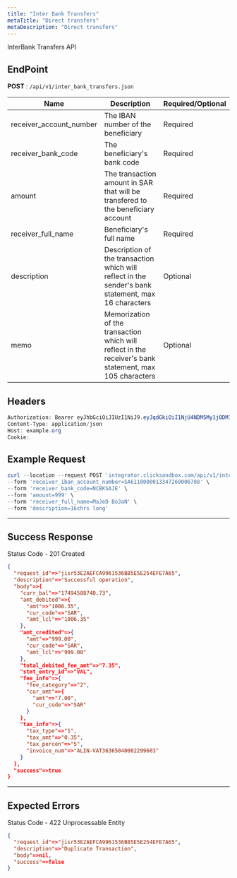 ```yaml
---
title: "Inter Bank Transfers"
metaTitle: "Direct transfers"
metaDescription: "Direct transfers"
---
```


InterBank Transfers API

## EndPoint
**POST** : `/api/v1/inter_bank_transfers.json`

Name                                   | Description                                 | Required/Optional
-------------------------------------- | ------------------------------------------- | ------------------------
receiver_account_number | The IBAN number of the beneficiary      | Required
receiver_bank_code                              | The beneficiary's bank code  | Required
amount                              | The transaction amount in SAR that will be transfered to the beneficiary account              | Required
receiver_full_name | Beneficiary's full name   | Required
description | Description of the transaction which will reflect in the sender's bank statement, max 16 characters | Optional
memo                              | Memorization of the transaction which will reflect in the receiver's bank statement, max 105 characters              | Optional

## Headers
```powershell
Authorization: Bearer eyJhbGciOiJIUzI1NiJ9.eyJqdGkiOiI1NjU4NDM5My1jODM1LTQ4N2MtOTI3MS1mMmVkOWZiZDJhYTAiLCJzdWIiOiI5Iiwic2NwIjoiYWNjb3VudCIsImF1ZCI6bnVsbCwiaWF0IjoxNTkwOTE5MDk4LCJleHAiOjE1OTA5MTkzOTh9.5ibcQqGhu-_Jdn7KObfPY_0H3wLh3GXTVfMAceJO98w
Content-Type: application/json
Host: example.org
Cookie:
```
## Example Request

```powershell
curl --location --request POST 'integrator.clicksandbox.com/api/v1/inter_bank_transfers.json' \
--form 'receiver_iban_account_number=SA6110000013347269006708' \
--form 'receiver_bank_code=NCBKSAJE' \
--form 'amount=999' \
--form 'receiver_full_name=MaJeD BoJaN' \
--form 'description=16chrs long'
```

--------------------------------------------------------------------------------

## Success Response

Status Code - 201 Created

```json
{
  "request_id"=>"jisr53E2AEFCA9961536B85E5E254EFE7A65",
  "description"=>"Successful operation",
  "body"=>{
    "curr_bal"=>"17494588740.73",
    "amt_debited"=>{
      "amt"=>"1006.35",
      "cur_code"=>"SAR",
      "amt_lcl"=>"1006.35"
    },
    "amt_credited"=>{
      "amt"=>"999.00",
      "cur_code"=>"SAR",
      "amt_lcl"=>"999.00"
    },
    "total_debited_fee_amt"=>"7.35",
    "stmt_entry_id"=>"VAL",
    "fee_info"=>{
      "fee_category"=>"2",
      "cur_amt"=>{
        "amt"=>"7.00",
        "cur_code"=>"SAR"
      }
    },
    "tax_info"=>{
      "tax_type"=>"1",
      "tax_amt"=>"0.35",
      "tax_percen"=>"5",
      "invoice_num"=>"ALIN-VAT36365040002299603"
    }
  },
  "success"=>true
}
```

--------------------------------------------------------------------------------

## Expected Errors
Status Code - 422 Unprocessable Entity

```json
{
  "request_id"=>"jisr53E2AEFCA9961536B85E5E254EFE7A65",
  "description"=>"Duplicate Transaction",
  "body"=>nil,
  "success"=>false
}
```